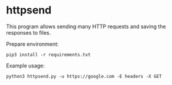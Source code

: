 # httpsend

This program allows sending many HTTP requests and saving the responses to files.

Prepare environment:

```
pip3 install -r requirements.txt
```

Example usage:
```
python3 httpsend.py -u https://google.com -E headers -X GET 
```
